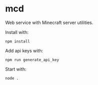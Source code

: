 mcd
===

Web service with Minecraft server utilities.

Install with:

`npm install`

Add api keys with:

`npm run generate_api_key`

Start with:

`node .`
